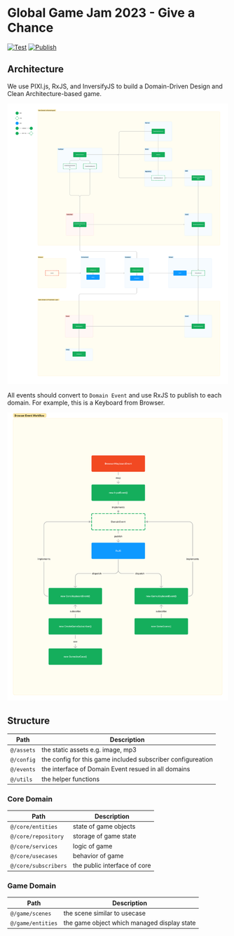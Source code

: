 Global Game Jam 2023 - Give a Chance
===

[![Test](https://github.com/elct9620/GlobalGameJam2023/actions/workflows/test.yml/badge.svg)](https://github.com/elct9620/GlobalGameJam2023/actions/workflows/test.yml) [![Publish](https://github.com/elct9620/GlobalGameJam2023/actions/workflows/publish.yml/badge.svg)](https://github.com/elct9620/GlobalGameJam2023/actions/workflows/publish.yml)

## Architecture

We use PIXI.js, RxJS, and InversifyJS to build a Domain-Driven Design and Clean Architecture-based game.

![Architecture](docs/architecture.jpg)

All events should convert to `Domain Event` and use RxJS to publish to each domain. For example, this is a Keyboard from Browser.

![Event Flow](docs/event_flow.jpg)


## Structure

| Path       | Description                                                 |
|------------|-------------------------------------------------------------|
| `@/assets` | the static assets e.g. image, mp3                           |
| `@/config` | the config for this game included subscriber configureation |
| `@/events` | the interface of Domain Event resued in all domains         |
| `@/utils`  | the helper functions                                        |

### Core Domain

| Path                 | Description                  |
|----------------------|------------------------------|
| `@/core/entities`    | state of game objects        |
| `@/core/repository`  | storage of game state        |
| `@/core/services`    | logic of game                |
| `@/core/usecases`    | behavior of game             |
| `@/core/subscribers` | the public interface of core |

### Game Domain

| Path              | Description                                 |
|-------------------|---------------------------------------------|
| `@/game/scenes`   | the scene similar to usecase                |
| `@/game/entities` | the game object which managed display state |
